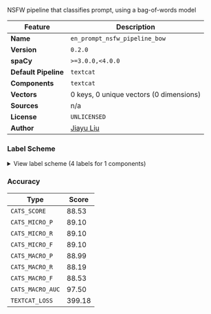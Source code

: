 NSFW pipeline that classifies prompt, using a bag-of-words model

| Feature | Description |
| --- | --- |
| **Name** | `en_prompt_nsfw_pipeline_bow` |
| **Version** | `0.2.0` |
| **spaCy** | `>=3.0.0,<4.0.0` |
| **Default Pipeline** | `textcat` |
| **Components** | `textcat` |
| **Vectors** | 0 keys, 0 unique vectors (0 dimensions) |
| **Sources** | n/a |
| **License** | `UNLICENSED` |
| **Author** | [Jiayu Liu]() |

### Label Scheme

<details>

<summary>View label scheme (4 labels for 1 components)</summary>

| Component | Labels |
| --- | --- |
| **`textcat`** | `safe`, `underage_safe`, `adult`, `cp` |

</details>

### Accuracy

| Type | Score |
| --- | --- |
| `CATS_SCORE` | 88.53 |
| `CATS_MICRO_P` | 89.10 |
| `CATS_MICRO_R` | 89.10 |
| `CATS_MICRO_F` | 89.10 |
| `CATS_MACRO_P` | 88.99 |
| `CATS_MACRO_R` | 88.19 |
| `CATS_MACRO_F` | 88.53 |
| `CATS_MACRO_AUC` | 97.50 |
| `TEXTCAT_LOSS` | 399.18 |